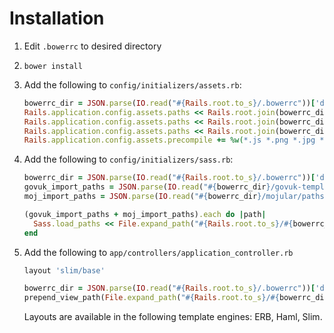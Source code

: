 # Installation

1. Edit `.bowerrc` to desired directory
2. `bower install`
3. Add the following to `config/initializers/assets.rb`:
    ```ruby
    bowerrc_dir = JSON.parse(IO.read("#{Rails.root.to_s}/.bowerrc"))['directory']
    Rails.application.config.assets.paths << Rails.root.join(bowerrc_dir)
    Rails.application.config.assets.paths << Rails.root.join(bowerrc_dir, 'mojular', 'assets')
    Rails.application.config.assets.paths << Rails.root.join(bowerrc_dir, 'govuk-template', 'assets')
    Rails.application.config.assets.precompile += %w(*.js *.png *.jpg *.ico)
    ```

4. Add the following to `config/initializers/sass.rb`:
    ```ruby
    bowerrc_dir = JSON.parse(IO.read("#{Rails.root.to_s}/.bowerrc"))['directory']
    govuk_import_paths = JSON.parse(IO.read("#{bowerrc_dir}/govuk-template/paths.json"))['import_paths']
    moj_import_paths = JSON.parse(IO.read("#{bowerrc_dir}/mojular/paths.json"))['import_paths']

    (govuk_import_paths + moj_import_paths).each do |path|
      Sass.load_paths << File.expand_path("#{Rails.root.to_s}/#{bowerrc_dir}/#{path}")
    end
    ```

5. Add the following to `app/controllers/application_controller.rb`
    ```ruby
    layout 'slim/base'

    bowerrc_dir = JSON.parse(IO.read("#{Rails.root.to_s}/.bowerrc"))['directory']
    prepend_view_path(File.expand_path("#{Rails.root.to_s}/#{bowerrc_dir}/mojular/templates"))
    ```

    Layouts are available in the following template engines: ERB, Haml, Slim.
